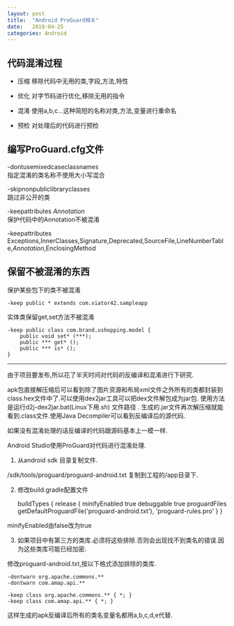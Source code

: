 ```yaml
---
layout: post
title:  "Android ProGuard相关"
date:   2018-04-25
categories: Android
---
```


## 代码混淆过程

* 压缩
移除代码中无用的类,字段,方法,特性

* 优化
对字节码进行优化,移除无用的指令

* 混淆
使用a,b,c...这种简短的名称对类,方法,变量进行重命名

* 预检
对处理后的代码进行预检

## 编写ProGuard.cfg文件

-dontusemixedcaseclassnames    
指定混淆的类名称不使用大小写混合

-skipnonpubliclibraryclasses    
跳过非公开的类

-keepattributes *Annotation*    
保护代码中的Annotation不被混淆

-keepattributes Exceptions,InnerClasses,Signature,Deprecated,SourceFile,LineNumberTable,*Annotation*,EnclosingMethod

## 保留不被混淆的东西

保护某些包下的类不被混淆

    -keep public * extends com.viator42.sampleapp

实体类保留get,set方法不被混淆

    -keep public class com.brand.ushopping.model {
        public void set* (***);
        public *** get* ();
        public *** is* ();
    }

--------


由于项目要发布,所以花了半天时间对代码的反编译和混淆进行下研究.

apk包直接解压缩后可以看到除了图片资源和布局xml文件之外所有的类都封装到class.hex文件中了.可以使用dex2jar工具可以把dex文件解包成为jar包.
使用方法是运行d2j-dex2jar.bat(Linux下用.sh) 文件路径 .
生成的.jar文件再次解压缩就能看到.class文件.使用Java Decompiler可以看到反编译后的源代码.

如果没有混淆处理的话反编译的代码跟源码基本上一模一样.

Android Studio使用ProGuard对代码进行混淆处理.

1. 从android sdk 目录复制文件.

/sdk/tools/proguard/proguard-android.txt 复制到工程的/app目录下.

2. 修改build.gradle配置文件

    buildTypes {
        release {
            minifyEnabled true
            debuggable true
            proguardFiles getDefaultProguardFile('proguard-android.txt'), 'proguard-rules.pro'
        }
    }

minifyEnabled由false改为true

3. 如果项目中有第三方的类库.必须将这些排除.否则会出现找不到类名的错误.因为这些类库可能已经加密.

修改proguard-android.txt,按以下格式添加排除的类库.

    -dontwarn org.apache.commons.**
    -dontwarn com.amap.api.**

    -keep class org.apache.commons.** { *; }
    -keep class com.amap.api.** { *; }

这样生成的apk反编译后所有的类名变量名都用a,b,c,d,e代替.